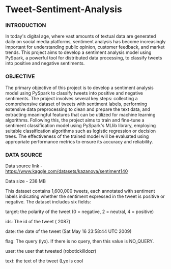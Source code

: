 # Tweet-Sentiment-Analysis

### INTRODUCTION
In today's digital age, where vast amounts of textual data are generated daily on social media platforms,
sentiment analysis has become increasingly important for understanding public opinion, customer
feedback, and market trends. This project aims to develop a sentiment analysis model using PySpark, a
powerful tool for distributed data processing, to classify tweets into positive and negative sentiments.

### OBJECTIVE
The primary objective of this project is to develop a sentiment analysis model using PySpark to classify
tweets into positive and negative sentiments. The project involves several key steps: collecting a
comprehensive dataset of tweets with sentiment labels, performing extensive data preprocessing to clean
and prepare the text data, and extracting meaningful features that can be utilized for machine learning
algorithms. Following this, the project aims to train and fine-tune a sentiment classification model using
PySpark's MLlib library, employing suitable classification algorithms such as logistic regression or
decision trees. The effectiveness of the trained model will be evaluated using appropriate performance
metrics to ensure its accuracy and reliability.

### DATA SOURCE
Data source link - https://www.kaggle.com/datasets/kazanova/sentiment140

Data size - 238 MB

This dataset contains
1,600,000 tweets, each annotated with sentiment labels indicating whether the sentiment expressed in
the tweet is positive or negative. The dataset includes six fields:

target: the polarity of the tweet (0 = negative, 2 = neutral, 4 = positive)

ids: The id of the tweet ( 2087)

date: the date of the tweet (Sat May 16 23:58:44 UTC 2009)

flag: The query (lyx). If there is no query, then this value is NO_QUERY.

user: the user that tweeted (robotickilldozr)

text: the text of the tweet (Lyx is cool
